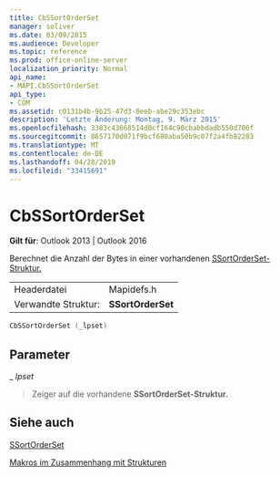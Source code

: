 ```yaml
---
title: CbSSortOrderSet
manager: soliver
ms.date: 03/09/2015
ms.audience: Developer
ms.topic: reference
ms.prod: office-online-server
localization_priority: Normal
api_name:
- MAPI.CbSSortOrderSet
api_type:
- COM
ms.assetid: c0131b4b-9b25-47d3-8eeb-abe29c353ebc
description: 'Letzte Änderung: Montag, 9. März 2015'
ms.openlocfilehash: 3383c43668514d0cf164c90cbabbdadb550d706f
ms.sourcegitcommit: 8657170d071f9bcf680aba50b9c07f2a4fb82283
ms.translationtype: MT
ms.contentlocale: de-DE
ms.lasthandoff: 04/28/2019
ms.locfileid: "33415691"
---
```

# <a name="cbssortorderset"></a>CbSSortOrderSet

  
  
**Gilt für**: Outlook 2013 | Outlook 2016 
  
Berechnet die Anzahl der Bytes in einer vorhandenen [SSortOrderSet-Struktur.](ssortorderset.md) 
  
|||
|:-----|:-----|
|Headerdatei  <br/> |Mapidefs.h  <br/> |
|Verwandte Struktur:  <br/> |**SSortOrderSet** <br/> |
   
```cpp
CbSSortOrderSet (_lpset)
```

## <a name="parameters"></a>Parameter

 _ _lpset_
  
> Zeiger auf die vorhandene **SSortOrderSet-Struktur.** 
    
## <a name="see-also"></a>Siehe auch



[SSortOrderSet](ssortorderset.md)


[Makros im Zusammenhang mit Strukturen](macros-related-to-structures.md)

